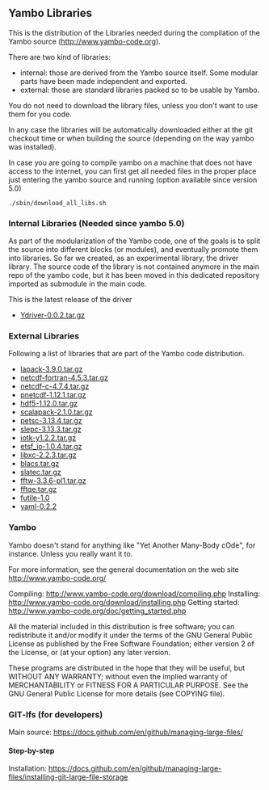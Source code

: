 ## Yambo Libraries

This is the distribution of the Libraries needed during the compilation of the Yambo source (http://www.yambo-code.org).

There are two kind of libraries:
* internal: those are derived from the Yambo source itself. Some modular parts have been made independent and exported. 
* external: those are standard libraries packed so to be usable by Yambo.

You do not need to download the library files, unless you don't want to use them for you code.

In any case the libraries will be automatically downloaded either at the git checkout time or when building the source (depending on the way yambo was installed).

In case you are going to compile yambo on a machine that does not have access to the internet, you can first get all needed files in the proper place just entering the yambo source and running (option available since version 5.0)

`./sbin/download_all_libs.sh`

### Internal Libraries (Needed since yambo 5.0)

As part of the modularization of the Yambo code, one of the goals is to split the source into different blocks (or modules), and eventually promote them into libraries. So far we created, as an experimental library, the driver library.
The source code of the library is not contained anymore in the main repo of the yambo code, but it has been moved in this dedicated repository imported as  submodule in the main code.

This is the latest release of the driver
* [Ydriver-0.0.2.tar.gz](https://github.com/yambo-code/yambo-libraries/raw/master/external/Ydriver-0.0.2.tar.gz)

### External Libraries

Following a list of libraries that are part of the Yambo code distribution.

* [lapack-3.9.0.tar.gz](https://github.com/yambo-code/yambo-libraries/raw/master/external/lapack-3.9.0.tar.gz)
* [netcdf-fortran-4.5.3.tar.gz](https://github.com/yambo-code/yambo-libraries/raw/master/external/netcdf-fortran-4.5.3.tar.gz)
* [netcdf-c-4.7.4.tar.gz](https://github.com/yambo-code/yambo-libraries/raw/master/external/netcdf-c-4.7.4.tar.gz)
* [pnetcdf-1.12.1.tar.gz](https://github.com/yambo-code/yambo-libraries/raw/master/external/pnetcdf-1.12.1.tar.gz)
* [hdf5-1.12.0.tar.gz](https://github.com/yambo-code/yambo-libraries/raw/master/external/hdf5-1.12.0.tar.gz)
* [scalapack-2.1.0.tar.gz](https://github.com/yambo-code/yambo-libraries/raw/master/external/scalapack-2.1.0.tar.gz)
* [petsc-3.13.4.tar.gz](https://github.com/yambo-code/yambo-libraries/raw/master/external/petsc-3.13.4.tar.gz)
* [slepc-3.13.3.tar.gz](https://github.com/yambo-code/yambo-libraries/raw/master/external/slepc-3.13.3.tar.gz)
* [iotk-y1.2.2.tar.gz](https://github.com/yambo-code/yambo-libraries/raw/master/external/iotk-y1.2.2.tar.gz)
* [etsf_io-1.0.4.tar.gz](https://github.com/yambo-code/yambo-libraries/raw/master/external/etsf_io-1.0.4.tar.gz)
* [libxc-2.2.3.tar.gz](https://github.com/yambo-code/yambo-libraries/raw/master/external/libxc-2.2.3.tar.gz)
* [blacs.tar.gz](https://github.com/yambo-code/yambo-libraries/raw/master/external/blacs.tar.gz)
* [slatec.tar.gz](https://github.com/yambo-code/yambo-libraries/raw/master/external/slatec.tar.gz)
* [fftw-3.3.6-pl1.tar.gz](https://github.com/yambo-code/yambo-libraries/raw/master/external/fftw-3.3.6-pl1.tar.gz)
* [fftqe.tar.gz](https://github.com/yambo-code/yambo-libraries/raw/master/external/fftqe.tar.gz)
* [futile-1.0](https://github.com/yambo-code/yambo-libraries/raw/master/external/futile-yambo.tar.gz)
* [yaml-0.2.2](https://github.com/yambo-code/yambo-libraries/raw/master/external/yaml-0.2.2.tar.gz)

### Yambo
Yambo doesn't stand for anything like "Yet Another Many-Body cOde", for instance.  Unless you really want it to. 

For more information, see the general documentation on the web site http://www.yambo-code.org/

Compiling:  http://www.yambo-code.org/download/compiling.php
Installing: http://www.yambo-code.org/download/installing.php
Getting started: http://www.yambo-code.org/doc/getting_started.php

All the material included in this distribution is free software;
you can redistribute it and/or modify it under the terms of the GNU
General Public License as published by the Free Software Foundation;
either version 2 of the License, or (at your option) any later version.

These programs are distributed in the hope that they will be useful, but
WITHOUT ANY WARRANTY; without even the implied warranty of MERCHANTABILITY
or FITNESS FOR A PARTICULAR PURPOSE. See the GNU General Public License 
for more details (see COPYING file).

### GIT-lfs (for developers)

Main source: https://docs.github.com/en/github/managing-large-files/

#### Step-by-step

Installation: https://docs.github.com/en/github/managing-large-files/installing-git-large-file-storage


